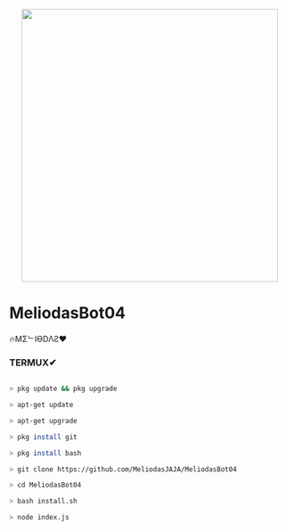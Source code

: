 <p align="center">
<img src="https://media.tenor.com/images/21a71aaee13a67feece9695630d6e338/tenor.gif" width="460" height="490"/>
</p>

# MeliodasBot04



🔥MΣᄂIӨDΛƧ❤

### TERMUX✔

```bash

> pkg update && pkg upgrade

> apt-get update

> apt-get upgrade

> pkg install git

> pkg install bash

> git clone https://github.com/MeliodasJAJA/MeliodasBot04

> cd MeliodasBot04

> bash install.sh

> node index.js
```
